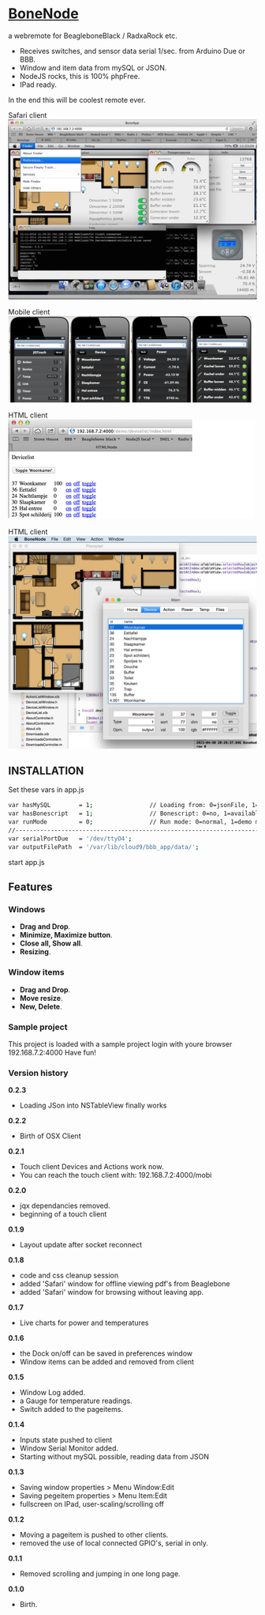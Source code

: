 # [BoneNode](http://georgeosddev.github.com/markdown-edit)

a webremote for BeagleboneBlack / RadxaRock etc.
* Receives switches, and sensor data serial 1/sec. from Arduino Due or BBB.
* Window and item data from mySQL or JSON.
* NodeJS rocks, this is 100% phpFree.
* IPad ready.

In the end this will be coolest remote ever.<br>

Safari client 
[![Screen Shot](https://raw.githubusercontent.com/netbox123/boneNode/master/Screenshots/Screenshot2.png)](https://github.com/netbox123/boneNode/blob/master/Screenshots/Screenshot2.png)

Mobile client
[![Screen Shot](https://raw.githubusercontent.com/netbox123/boneNode/master/Screenshots/ScreenshotMobi.png)](https://github.com/netbox123/boneNode/blob/master/Screenshots/ScreenshotMobi.png)

HTML client<br>
[![Screen Shot](https://raw.githubusercontent.com/netbox123/boneNode/master/Screenshots/ScreenshotHtml.png)](https://github.com/netbox123/boneNode/blob/master/Screenshots/ScreenshotHtml.png)

HTML client<br>
[![Screen Shot](https://raw.githubusercontent.com/netbox123/boneNode/master/Screenshots/Screenshot7.png)](https://github.com/netbox123/boneNode/blob/master/Screenshots/Screenshot7.png)
## INSTALLATION

Set these vars in app.js
```bash
var hasMySQL        = 1;                // Loading from: 0=jsonFile, 1=MySQL 
var hasBonescript   = 1;                // Bonescript: 0=no, 1=available
var runMode         = 0;                // Run mode: 0=normal, 1=demo mode
//----------------------------------------------------------------------------//
var serialPortDue   = '/dev/ttyO4';
var outputFilePath  = '/var/lib/cloud9/bbb_app/data/';
```
start app.js

## Features

### Windows
* **Drag and Drop**.
* **Minimize, Maximize button**.
* **Close all, Show all**.
* **Resizing**.

### Window items
* **Drag and Drop**.
* **Move resize**.
* **New, Delete**.

### Sample project
This project is loaded with a sample project
login with youre browser 192.168.7.2:4000
Have fun!

### Version history

**0.2.3**
- Loading JSon into NSTableView finally works

**0.2.2**
- Birth of OSX Client

**0.2.1**
- Touch client Devices and Actions work now.
- You can reach the touch client with: 192.168.7.2:4000/mobi

**0.2.0**
- jqx dependancies removed.
- beginning of a touch client

**0.1.9**
- Layout update after socket reconnect

**0.1.8**
- code and css cleanup session 
- added 'Safari' window for offline viewing pdf's from Beaglebone
- added 'Safari' window for browsing without leaving app.

**0.1.7**
- Live charts for power and temperatures

**0.1.6**
- the Dock on/off can be saved in preferences window
- Window items can be added and removed from client

**0.1.5**
- Window Log added.
- a Gauge for temperature readings.
- Switch added to the pageitems.

**0.1.4**
- Inputs state pushed to client
- Window Serial Monitor added.
- Starting without mySQL possible, reading data from JSON

**0.1.3**
- Saving window properties > Menu Window:Edit   
- Saving pegeitem properties > Menu Item:Edit  
- fullscreen on IPad, user-scaling/scrolling off

**0.1.2**
- Moving a pageitem is pushed to other clients.
- removed the use of local connected GPIO's, serial in only. 

**0.1.1**
- Removed scrolling and jumping in one long page.

**0.1.0**
- Birth.